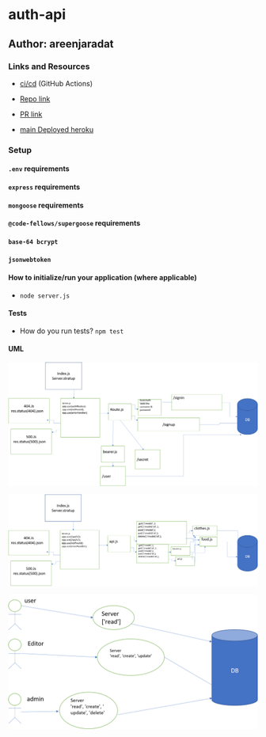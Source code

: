 # auth-api

## Author: areenjaradat

### Links and Resources

- [ci/cd](https://github.com/areenjaradat/bearer-auth/actions) (GitHub Actions)

- [Repo link](https://github.com/areenjaradat/bearer-auth)

- [PR link](https://github.com/areenjaradat/bearer-auth/pulls)

- [main Deployed heroku](https://areen-auth-api-server.herokuapp.com)

### Setup

#### `.env` requirements

#### `express` requirements

#### `mongoose` requirements

#### `@code-fellows/supergoose` requirements

#### `base-64 bcrypt`

#### `jsonwebtoken`

#### How to initialize/run your application (where applicable)

- `node server.js`

#### Tests

- How do you run tests?
   `npm test`

#### UML

![uml](assest/uml7.png)

![uml](assest/uml8.png)

![uml](assest/wrrc8.png)
